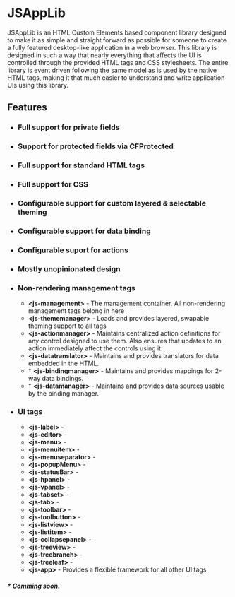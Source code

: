 # JSAppLib

JSAppLib is an HTML Custom Elements based component library designed to make it as simple and straight forward as possible for someone to create a fully featured desktop-like application in a web browser. This library is designed in such a way that nearly everything that affects the UI is controlled through the provided HTML tags and CSS stylesheets. The entire library is event driven following the same model as is used by the native HTML tags, making it that much easier to understand and write application UIs using this library.

## Features
* ### **Full support for private fields**
* ### **Support for protected fields via CFProtected**
* ### **Full support for standard HTML tags**
* ### **Full support for CSS**
* ### **Configurable support for custom layered & selectable theming**
* ### **Configurable support for data binding**
* ### **Configurable suport for actions**
* ### **Mostly unopinionated design**
* ### **Non-rendering management tags**

    * **\<js-management\>** - The management container. All non-rendering management tags belong in here
    * **\<js-thememanager\>** - Loads and provides layered, swapable theming support to all tags
    * **\<js-actionmanager\>** - Maintains centralized action definitions for any control designed to use them. Also ensures that updates to an action immediately affect the controls using it.
    * **\<js-datatranslator\>** - Maintains and provides translators for data embedded in the HTML.
    * &dagger; **\<js-bindingmanager\>** - Maintains and provides mappings for 2-way data bindings.
    * &dagger; **\<js-datamanager\>** - Maintains and provides data sources usable by the binding manager.

* ### **UI tags**
    * **\<js-label\>** - 
    * **\<js-editor\>** - 
    * **\<js-menu\>** - 
    * **\<js-menuitem\>** - 
    * **\<js-menuseparator\>** - 
    * **\<js-popupMenu\>** - 
    * **\<js-statusBar\>** - 
    * **\<js-hpanel\>** - 
    * **\<js-vpanel\>** - 
    * **\<js-tabset\>** - 
    * **\<js-tab\>** - 
    * **\<js-toolbar\>** - 
    * **\<js-toolbutton\>** - 
    * **\<js-listview\>** - 
    * **\<js-listitem\>** - 
    * **\<js-collapsepanel\>** - 
    * **\<js-treeview\>** - 
    * **\<js-treebranch\>** - 
    * **\<js-treeleaf\>** - 
    * **\<js-app\>** - Provides a flexible framework for all other UI tags

##### &dagger; Comming soon.
